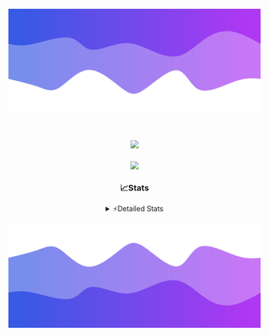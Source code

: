 ![Header](./header.png)
<div align="center">

<h1 align="center">
  <a href="https://git.io/typing-svg">
    <img src="https://readme-typing-svg.herokuapp.com/?lines=Hello,+There!+👋;This+is+chicho.;CEO+on+Hely+Development....;&center=true&size=25">
  </a>
</h1>
  
<p align="center">
  <img src="https://lanyard.cnrad.dev/api/852683595378196480" />
</p>

### 📈Stats
<details>
    <summary> ⚡Detailed Stats</summary>
    <br/>

<!--START_SECTION:waka-->
![Code Time](http://img.shields.io/badge/Code%20Time-289%20hrs%2040%20mins-blue)

![Profile Views](http://img.shields.io/badge/Profile%20Views-10-blue)

**🐱 My GitHub Data** 

> 📦 42.5 kB Used in GitHub's Storage 
 > 
> 🏆 22 Contributions in the Year 2023
 > 
> 🚫 Not Opted to Hire
 > 
> 📜 7 Public Repositories 
 > 
> 🔑 9 Private Repositories 
 > 
**I'm a Night 🦉** 

```text
🌞 Morning                15 commits          █░░░░░░░░░░░░░░░░░░░░░░░░   05.98 % 
🌆 Daytime                29 commits          ███░░░░░░░░░░░░░░░░░░░░░░   11.55 % 
🌃 Evening                123 commits         ████████████░░░░░░░░░░░░░   49.00 % 
🌙 Night                  84 commits          ████████░░░░░░░░░░░░░░░░░   33.47 % 
```
📅 **I'm Most Productive on Tuesday** 

```text
Monday                   19 commits          ██░░░░░░░░░░░░░░░░░░░░░░░   07.57 % 
Tuesday                  54 commits          █████░░░░░░░░░░░░░░░░░░░░   21.51 % 
Wednesday                47 commits          █████░░░░░░░░░░░░░░░░░░░░   18.73 % 
Thursday                 30 commits          ███░░░░░░░░░░░░░░░░░░░░░░   11.95 % 
Friday                   33 commits          ███░░░░░░░░░░░░░░░░░░░░░░   13.15 % 
Saturday                 23 commits          ██░░░░░░░░░░░░░░░░░░░░░░░   09.16 % 
Sunday                   45 commits          ████░░░░░░░░░░░░░░░░░░░░░   17.93 % 
```


📊 **This Week I Spent My Time On** 

```text
🕑︎ Time Zone: America/Argentina/Buenos_Aires

💬 Programming Languages: 
Python                   10 hrs 35 mins      █████████████░░░░░░░░░░░░   50.94 % 
HTML                     7 hrs 55 mins       ██████████░░░░░░░░░░░░░░░   38.09 % 
JavaScript               2 hrs 5 mins        ███░░░░░░░░░░░░░░░░░░░░░░   10.03 % 
Text                     11 mins             ░░░░░░░░░░░░░░░░░░░░░░░░░   00.94 % 

🔥 Editors: 
VS Code                  20 hrs 47 mins      █████████████████████████   100.00 % 

🐱‍💻 Projects: 
Unknown Project          11 hrs 8 mins       █████████████░░░░░░░░░░░░   53.61 % 
Coder                    4 hrs 40 mins       ██████░░░░░░░░░░░░░░░░░░░   22.45 % 
FivemStrings             3 hrs 36 mins       ████░░░░░░░░░░░░░░░░░░░░░   17.37 % 
ocean-backend-v2         1 hr 22 mins        ██░░░░░░░░░░░░░░░░░░░░░░░   06.58 % 

💻 Operating System: 
Windows                  20 hrs 47 mins      █████████████████████████   100.00 % 
```

**I Mostly Code in JavaScript** 

```text
JavaScript               8 repos             █████████░░░░░░░░░░░░░░░░   34.78 % 
CSS                      4 repos             ████░░░░░░░░░░░░░░░░░░░░░   17.39 % 
HTML                     2 repos             ██░░░░░░░░░░░░░░░░░░░░░░░   08.70 % 
C#                       2 repos             ██░░░░░░░░░░░░░░░░░░░░░░░   08.70 % 
Batchfile                1 repo              █░░░░░░░░░░░░░░░░░░░░░░░░   04.35 % 
```




 Last Updated on 18/08/2023 05:11:13 UTC
<!--END_SECTION:waka-->
</details>

![Footer](./footer.png)
